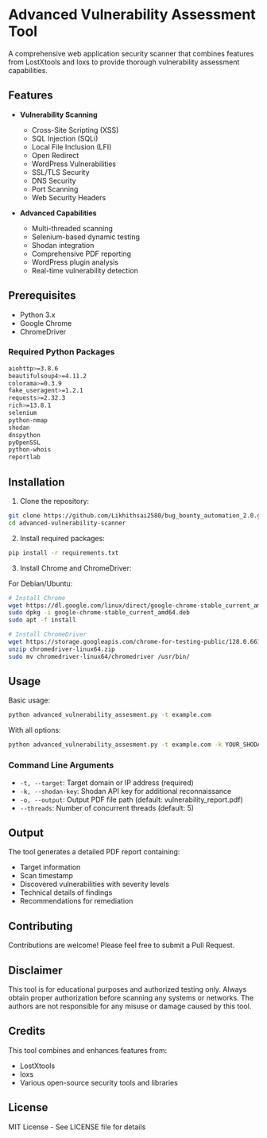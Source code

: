 # Advanced Vulnerability Assessment Tool

A comprehensive web application security scanner that combines features from LostXtools and loxs to provide thorough vulnerability assessment capabilities.

## Features

- **Vulnerability Scanning**
  - Cross-Site Scripting (XSS)
  - SQL Injection (SQLi)
  - Local File Inclusion (LFI)
  - Open Redirect
  - WordPress Vulnerabilities
  - SSL/TLS Security
  - DNS Security
  - Port Scanning
  - Web Security Headers

- **Advanced Capabilities**
  - Multi-threaded scanning
  - Selenium-based dynamic testing
  - Shodan integration
  - Comprehensive PDF reporting
  - WordPress plugin analysis
  - Real-time vulnerability detection

## Prerequisites

- Python 3.x
- Google Chrome
- ChromeDriver

### Required Python Packages
```bash
aiohttp>=3.8.6
beautifulsoup4>=4.11.2
colorama>=0.3.9
fake_useragent>=1.2.1
requests>=2.32.3
rich>=13.8.1
selenium
python-nmap
shodan
dnspython
pyOpenSSL
python-whois
reportlab
```

## Installation

1. Clone the repository:
```bash
git clone https://github.com/Likhithsai2580/bug_bounty_automation_2.0.git
cd advanced-vulnerability-scanner
```

2. Install required packages:
```bash
pip install -r requirements.txt
```

3. Install Chrome and ChromeDriver:

For Debian/Ubuntu:
```bash
# Install Chrome
wget https://dl.google.com/linux/direct/google-chrome-stable_current_amd64.deb
sudo dpkg -i google-chrome-stable_current_amd64.deb
sudo apt -f install

# Install ChromeDriver
wget https://storage.googleapis.com/chrome-for-testing-public/128.0.6613.119/linux64/chromedriver-linux64.zip
unzip chromedriver-linux64.zip
sudo mv chromedriver-linux64/chromedriver /usr/bin/
```

## Usage

Basic usage:
```bash
python advanced_vulnerability_assesment.py -t example.com
```

With all options:
```bash
python advanced_vulnerability_assesment.py -t example.com -k YOUR_SHODAN_API_KEY -o report.pdf --threads 10
```

### Command Line Arguments

- `-t, --target`: Target domain or IP address (required)
- `-k, --shodan-key`: Shodan API key for additional reconnaissance
- `-o, --output`: Output PDF file path (default: vulnerability_report.pdf)
- `--threads`: Number of concurrent threads (default: 5)

## Output

The tool generates a detailed PDF report containing:
- Target information
- Scan timestamp
- Discovered vulnerabilities with severity levels
- Technical details of findings
- Recommendations for remediation

## Contributing

Contributions are welcome! Please feel free to submit a Pull Request.

## Disclaimer

This tool is for educational purposes and authorized testing only. Always obtain proper authorization before scanning any systems or networks. The authors are not responsible for any misuse or damage caused by this tool.

## Credits

This tool combines and enhances features from:
- LostXtools
- loxs
- Various open-source security tools and libraries

## License

MIT License - See LICENSE file for details 
